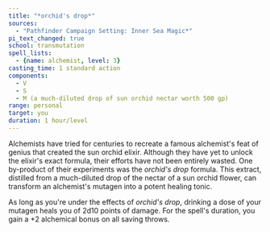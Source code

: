 ```yaml
---
title: "*orchid's drop*"
sources:
  - "Pathfinder Campaign Setting: Inner Sea Magic*"
pi_text_changed: true
school: transmutation
spell_lists:
  - {name: alchemist, level: 3}
casting_time: 1 standard action
components:
  - V
  - S
  - M (a much-diluted drop of sun orchid nectar worth 500 gp)
range: personal
target: you
duration: 1 hour/level
---
```


Alchemists have tried for centuries to recreate a famous alchemist's feat of genius that created the sun orchid elixir. Although they have yet to unlock the elixir's exact formula, their efforts have not been entirely wasted. One by-product of their experiments was the *orchid's drop* formula. This extract, distilled from a much-diluted drop of the nectar of a sun orchid flower, can transform an alchemist's mutagen into a potent healing tonic.

As long as you're under the effects of *orchid's drop*, drinking a dose of your mutagen heals you of 2d10 points of damage. For the spell's duration, you gain a +2 alchemical bonus on all saving throws.
